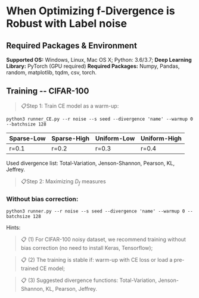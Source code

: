 # When Optimizing f-Divergence is Robust with Label noise

## Required Packages & Environment
**Supported OS:** Windows, Linux, Mac OS X; Python: 3.6/3.7; 
**Deep Learning Library:** PyTorch (GPU required)
**Required Packages:** Numpy, Pandas, random, matplotlib, tqdm, csv, torch.


## Training -- CIFAR-100
> 📋Step 1:
Train CE model as a warm-up:
```
python3 runner_CE.py --r noise --s seed --divergence 'name' --warmup 0 --batchsize 128
```
Sparse-Low | Sparse-High | Uniform-Low | Uniform-High 
--- | --- | --- | --- 
r=0.1 | r=0.2 | r=0.3 | r=0.4

Used divergence list:  Total-Variation, Jenson-Shannon, Pearson, KL, Jeffrey.

> 📋Step 2: Maximizing $D_f$ measures
### Without bias correction:
```
python3 runner.py --r noise --s seed --divergence 'name' --warmup 0 --batchsize 128
```


Hints:
> 📋 (1) For CIFAR-100 noisy dataset, we recommend training without bias correction (no need to install Keras, Tensorflow);

> 📋 (2) The training is stable if: warm-up with CE loss or load a pre-trained CE model;

> 📋 (3) Suggested divergence functions: Total-Variation, Jenson-Shannon, KL, Pearson, Jeffrey.
